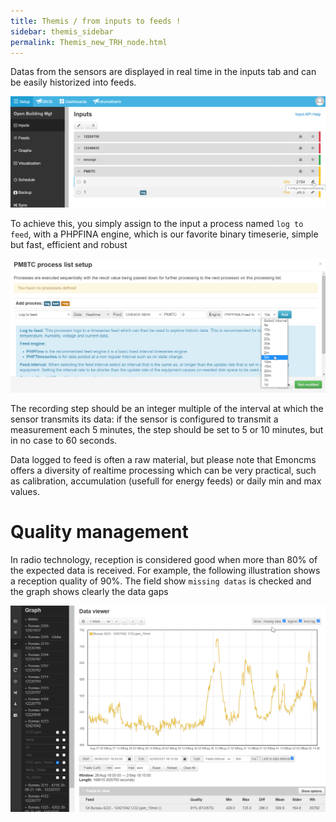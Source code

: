 ```yaml
---
title: Themis / from inputs to feeds !
sidebar: themis_sidebar
permalink: Themis_new_TRH_node.html
---
```


Datas from the sensors are displayed in real time in the inputs tab and can be easily historized into feeds.

![configure processing](inputs.png)

To achieve this, you simply assign to the input a process named `log to feed`, with a PHPFINA engine, which is our favorite binary timeserie, simple but fast, efficient and robust

![log to feed](process.png)

The recording step should be an integer multiple of the interval at which the sensor transmits its data: if the sensor is configured to transmit a measurement each 5 minutes, the step should be set to 5 or 10 minutes, but in no case to 60 seconds.  

Data logged to feed is often a raw material, but please note that Emoncms offers a diversity of realtime processing which can be very practical, such as calibration, accumulation (usefull for energy feeds) or daily min and max values.

# Quality management

In radio technology, reception is considered good when more than 80% of the expected data is received. For example, the following illustration shows a reception quality of 90%. The field show `missing datas` is checked and the graph shows clearly the data gaps

![missing datas](missing_datas.png)
